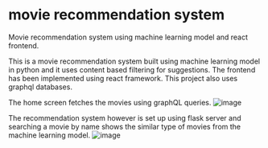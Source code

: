 # movie recommendation system
Movie recommendation system using machine learning model and react frontend. 

This is a movie recommendation system built using machine learning model in python and it uses content based filtering for suggestions.
The frontend has been implemented using react framework. This project also uses graphql databases.

The home screen fetches the movies using graphQL queries.
![image](https://user-images.githubusercontent.com/64922559/213938544-cce3dd6a-a176-4ebe-b0f2-59db44011c40.png)

The recommendation system however is set up using flask server and searching a movie by name shows the similar type of movies from the machine learning model.
![image](https://user-images.githubusercontent.com/64922559/213938558-1a8b8029-80e4-464a-8a63-5b5c83e6e2cb.png)
